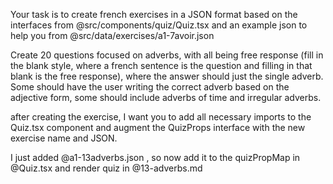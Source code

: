 <!-- creating questions in one go, render quiz -->

Your task is to create french exercises in a JSON format based on the interfaces from @src/components/quiz/Quiz.tsx and an example json to help you from @src/data/exercises/a1-7avoir.json

Create 20 questions focused on adverbs, with all being free response (fill in the blank style, where a french sentence is the question and filling in that blank is the free response), where the answer should just the single adverb. Some should have the user writing the correct adverb based on the adjective form, some should include adverbs of time and irregular adverbs.

after creating the exercise, I want you to add all necessary imports to the Quiz.tsx component and augment the QuizProps interface with the new exercise name and JSON.

<!-- render quiz only -->

I just added @a1-13adverbs.json , so now add it to the quizPropMap in @Quiz.tsx and render quiz in @13-adverbs.md

